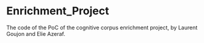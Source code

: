 # Enrichment_Project
The code of the PoC of the cognitive corpus enrichment project, by Laurent Goujon and Elie Azeraf.
